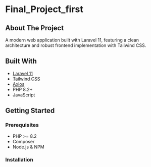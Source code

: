 # Final_Project_first

## About The Project
A modern web application built with Laravel 11, featuring a clean architecture and robust frontend implementation with Tailwind CSS.

## Built With
- [Laravel 11](https://laravel.com)
- [Tailwind CSS](https://tailwindcss.com)
- [Axios](https://axios-http.com)
- PHP 8.2+
- JavaScript

## Getting Started

### Prerequisites
- PHP >= 8.2
- Composer
- Node.js & NPM

### Installation

